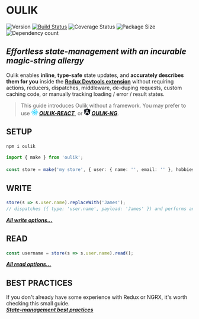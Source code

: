 # OULIK #

![Version](https://img.shields.io/npm/v/oulik.svg)
[![Build Status](https://travis-ci.org/Memeplexx/oulik.svg?branch=master)](https://travis-ci.org/Memeplexx/oulik.svg?branch=master)
![Coverage Status](https://coveralls.io/repos/github/Memeplexx/oulik/badge.svg?branch=master)
![Package Size](https://badgen.net/bundlephobia/minzip/oulik)
![Dependency count](https://badgen.net/bundlephobia/dependency-count/oulik)

## ***Effortless state-management with an incurable magic-string allergy*** ##  

Oulik enables **inline**, **type-safe** state updates, and **accurately describes them for you** inside the **[Redux Devtools extension](https://chrome.google.com/webstore/detail/redux-devtools/lmhkpmbekcpmknklioeibfkpmmfibljd?hl=en)**
without requiring actions, reducers, dispatches, middleware, de-duping requests, custom caching code, or manually tracking loading / error / result states.

> This guide introduces Oulik without a framework. You may prefer to use ***![](./docs/assets/react.png)&nbsp;[OULIK-REACT](./docs/readme-react.md)***, or ***![](./docs/assets/angular.png)&nbsp;[OULIK-NG](./docs/readme-ng.md)***.  

## SETUP ##

```console
npm i oulik
```
```Typescript
import { make } from 'oulik';

const store = make('my store', { user: { name: '', email: '' }, hobbies: new Array<string>() });       
```
## WRITE ##
```Typescript
store(s => s.user.name).replaceWith('James');
// dispatches ({ type: 'user.name', payload: 'James' }) and performs an immutable update for you
```
***[All write options...](./docs/readme-write.md)***

## READ ##

```Typescript
const username = store(s => s.user.name).read();
```
***[All read options...](./docs/readme-read.md)***

## BEST PRACTICES ##
If you don't already have some experience with Redux or NGRX, it's worth checking this small guide.  
***[State-management best practices](./docs/best-practices.md)***
